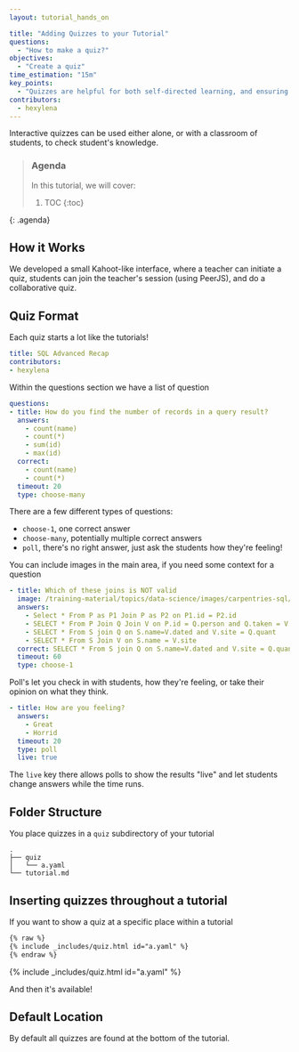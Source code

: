 ```yaml
---
layout: tutorial_hands_on

title: "Adding Quizzes to your Tutorial"
questions:
  - "How to make a quiz?"
objectives:
  - "Create a quiz"
time_estimation: "15m"
key_points:
  - "Quizzes are helpful for both self-directed learning, and ensuring that in synchronous classes, students are all following the material"
contributors:
  - hexylena
---
```


Interactive quizzes can be used either alone, or with a classroom of students, to check student's knowledge.

> ### Agenda
>
> In this tutorial, we will cover:
>
> 1. TOC
> {:toc}
>
{: .agenda}

## How it Works

We developed a small Kahoot-like interface, where a teacher can initiate a quiz, students can join the teacher's session (using PeerJS), and do a collaborative quiz.

## Quiz Format

Each quiz starts a lot like the tutorials!

```yaml
title: SQL Advanced Recap
contributors:
- hexylena
```

Within the questions section we have a list of question

```yaml
questions:
- title: How do you find the number of records in a query result?
  answers:
    - count(name)
    - count(*)
    - sum(id)
    - max(id)
  correct:
    - count(name)
    - count(*)
  timeout: 20
  type: choose-many
```

There are a few different types of questions:

- `choose-1`, one correct answer
- `choose-many`, potentially multiple correct answers
- `poll`, there's no right answer, just ask the students how they're feeling!


You can include images in the main area, if you need some context for a question

```yaml
- title: Which of these joins is NOT valid
  image: /training-material/topics/data-science/images/carpentries-sql/sql-join-structure.svg
  answers:
    - Select * From P as P1 Join P as P2 on P1.id = P2.id
    - SELECT * From P Join Q Join V on P.id = Q.person and Q.taken = V.id
    - SELECT * From S join Q on S.name=V.dated and V.site = Q.quant
    - SELECT * From S Join V on S.name = V.site
  correct: SELECT * From S join Q on S.name=V.dated and V.site = Q.quant
  timeout: 60
  type: choose-1
```

Poll's let you check in with students, how they're feeling, or take their opinion on what they think.

```yaml
- title: How are you feeling?
  answers:
    - Great
    - Horrid
  timeout: 20
  type: poll
  live: true
```

The `live` key there allows polls to show the results "live" and let students change answers while the time runs.

## Folder Structure

You place quizzes in a `quiz` subdirectory of your tutorial

```console
.
├── quiz
│   └── a.yaml
└── tutorial.md
```

## Inserting quizzes throughout a tutorial

If you want to show a quiz at a specific place within a tutorial

```markdown
{% raw %}
{% include _includes/quiz.html id="a.yaml" %}
{% endraw %}
```

{% include _includes/quiz.html id="a.yaml" %}

And then it's available!

## Default Location

By default all quizzes are found at the bottom of the tutorial.
